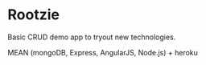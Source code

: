 Rootzie
=======

Basic CRUD demo app to tryout new technologies.

MEAN (mongoDB, Express, AngularJS, Node.js) + heroku